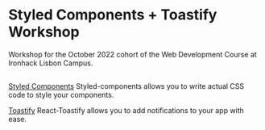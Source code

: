 # Styled Components + Toastify Workshop

Workshop for the October 2022 cohort of the Web Development Course at Ironhack Lisbon Campus.

## 

[Styled Components](https://styled-components.com/docs)
Styled-components allows you to write actual CSS code to style your components.

[Toastify](https://fkhadra.github.io/react-toastify/introduction)
React-Toastify allows you to add notifications to your app with ease.
